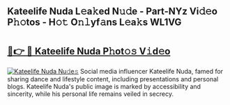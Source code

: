 ## Kateelife Nuda L𝚎a𝚔ed N𝚞𝚍e - Part-NYz Vi𝚍𝚎o P𝚑𝚘tos - H𝚘𝚝 O𝚗𝚕yf𝚊ns L𝚎a𝚔s WL1VG

# <h2><a href="http://kfdnzxi.oniu.top/?m=Kateelife+Nuda">🔗👉 🔴 Kateelife Nuda P𝚑ot𝚘𝚜 V𝚒d𝚎o</a></h2>

[![Kateelife Nuda Nu𝚍e𝚜](https://i.imgur.com/0qMVB7G.gif)](http://kfdnzxi.oniu.top/?m=Kateelife+Nuda)
Social media influencer Kateelife Nuda, famed for sharing dance and lifestyle content, including presentations and personal blogs. Kateelife Nuda's public image is marked by accessibility and sincerity, while his personal life remains veiled in secrecy.  

